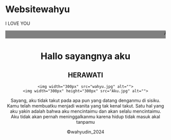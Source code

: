 # Websitewahyu
<!DOCTYPE html>
<html lang="en">
<head>
  <meta charset="UTF-8">
  <meta name="viewport" content="width=device-width, initial-scale=1.0">
  <meta http-equiv="X-UA-Compatible" content="ie=edge">
  <title>wahyudin love herawati</title>
</head>

I LOVE YOU

<marquee height="25" bgcolor="grey" behavior="" direction="">Assalamualaikum warahmatullahi wabarakatuh, sayangku, cintaku, manisku, segalanya buat aku </marquee>

<body>
  <center>
    <h1>Hallo sayangnya aku</h1>
    <h2>HERAWATI</h2>
    
    <img width="300px" src="wahyu.jpg" alt="">
    <img width="300px" height="300px" src="Aku.jpg" alt="">
  
  <center><p>Sayang, aku tidak takut pada apa pun yang datang denganmu di sisiku. Kamu telah membuatku menjadi wanita yang tak kenal takut. Satu hal yang aku yakin adalah bahwa aku mencintaimu dan akan selalu mencintaimu. Aku tidak akan pernah meninggalkanmu karena hidup tidak masuk akal tanpamu</p>
  </center>
  
  
  
  <center>&copy;wahyudin_2024</center>
  

</body>
</html>
